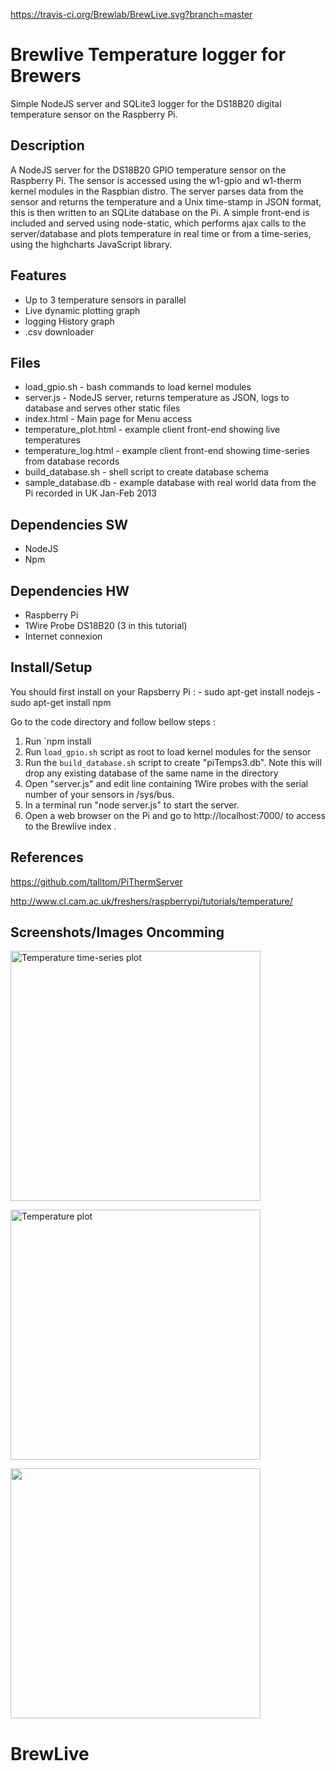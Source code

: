https://travis-ci.org/Brewlab/BrewLive.svg?branch=master 

Brewlive Temperature logger for Brewers 
=============

Simple NodeJS server and SQLite3 logger for the DS18B20 digital temperature sensor on the Raspberry Pi.

Description
-----------
A NodeJS server for the DS18B20 GPIO temperature sensor on the Raspberry Pi. The sensor is accessed using the w1-gpio and w1-therm kernel modules in the Raspbian distro. The server parses data from the sensor and returns the temperature and a Unix time-stamp in JSON format, this is then written to an SQLite database on the Pi. A simple front-end is included and served using node-static, which performs ajax calls to the server/database and plots temperature in real time or from a time-series, using the highcharts JavaScript library.

Features
-----
* Up to 3 temperature sensors in parallel
* Live dynamic plotting graph
* logging History graph
* .csv downloader

Files
-----
* load_gpio.sh - bash commands to load kernel modules
* server.js - NodeJS server, returns temperature as JSON, logs to database and serves other static files
* index.html - Main page for Menu access
* temperature_plot.html - example client front-end showing live temperatures
* temperature_log.html - example client front-end showing time-series from database records
* build_database.sh - shell script to create database schema
* sample_database.db - example database with real world data from the Pi recorded in UK Jan-Feb 2013

Dependencies SW
------------
* NodeJS
* Npm 


Dependencies HW
------------
* Raspberry Pi
* 1Wire Probe DS18B20 (3 in this tutorial)
* Internet connexion


Install/Setup
-------------
You should first install on your Rapsberry Pi : - sudo apt-get install nodejs
                                                - sudo apt-get install npm
												
Go to the code directory and follow bellow steps :
1. Run `npm install
2. Run `load_gpio.sh` script as root to load kernel modules for the sensor
3. Run the `build_database.sh` script to create "piTemps3.db". Note this will drop any existing database of the same name in the directory
4. Open "server.js" and edit line containing 1Wire probes with the serial number of your sensors in /sys/bus.
5. In a terminal run "node server.js" to start the server.
6. Open a web browser on the Pi and go to http://localhost:7000/ to access to the Brewlive index . 

References
----------
https://github.com/talltom/PiThermServer

http://www.cl.cam.ac.uk/freshers/raspberrypi/tutorials/temperature/

Screenshots/Images Oncomming
------------------
<p><a href="##"><img src="##" alt="Temperature time-series plot" width="400"></a></p>
<p><a href="##"><img src="##" alt="Temperature plot" width="400"></a></p>
<p><a href="##"><img src="##" width="400"></a></p>

# BrewLive
